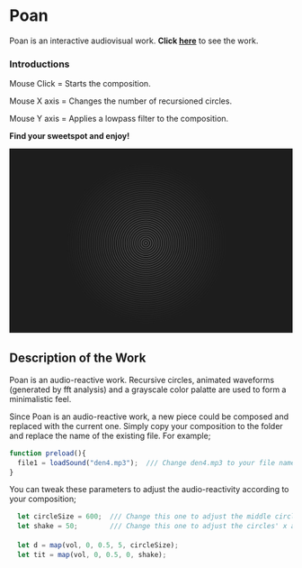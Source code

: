 # Poan

Poan is an interactive audiovisual work. **Click [here](https://ilginicozu.github.io/poan/)** to see the work.

### Introductions

Mouse Click = Starts the composition.

Mouse X axis = Changes the number of recursioned circles.

Mouse Y axis = Applies a lowpass filter to the composition.

**Find your sweetspot and enjoy!**

![Image of Yaktocat](https://github.com/IlginIcozu/poan/blob/main/poan.png)


## Description of the Work

Poan is an audio-reactive work. Recursive circles, animated waveforms (generated by fft analysis) and a grayscale color palatte are used to form a minimalistic feel.

Since Poan is an audio-reactive work, a new piece could be composed and replaced with the current one. Simply copy your composition to the folder and replace the name of the existing file. For example; 

```javascript
function preload(){
  file1 = loadSound("den4.mp3");  /// Change den4.mp3 to your file name and type.
}
```
You can tweak these parameters to adjust the audio-reactivity according to your composition;

```javascript
  let circleSize = 600;  /// Change this one to adjust the middle circle size
  let shake = 50;        /// Change this one to adjust the circles' x axis movement density.
 
  let d = map(vol, 0, 0.5, 5, circleSize);
  let tit = map(vol, 0, 0.5, 0, shake);
```
